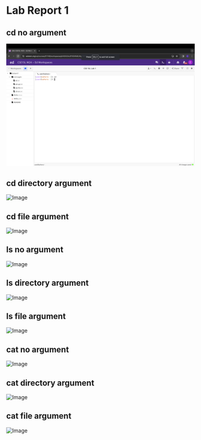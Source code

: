 # Lab Report 1
## cd no argument
![Image](https://github.com/efang5/cse15l-lab-reports/blob/main/Screenshot%202024-01-10%20at%201.09.53%20PM.png?raw=true)
## cd directory argument
![Image]()
## cd file argument
![Image]()
## ls no argument
![Image]()
## ls directory argument
![Image]()
## ls file argument
![Image]()
## cat no argument
![Image]()
## cat directory argument
![Image]()
## cat file argument
![Image]()
